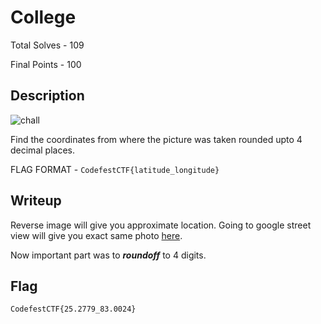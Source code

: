 # College

Total Solves - 109

Final Points - 100

## Description

![chall](https://github.com/user-attachments/assets/fca782ad-5f21-4b92-b7f1-5b438a69e9f1)


Find the coordinates from where the picture was taken rounded upto 4 decimal places.

FLAG FORMAT - `CodefestCTF{latitude_longitude}`

## Writeup

Reverse image will give you approximate location. Going to google street view will give you exact same photo [here](https://www.google.com/maps/@25.2779318,83.002362,3a,75y,207.72h,89.73t/data=!3m7!1e1!3m5!1sM_R-x5mPASf6pe7h1Q3c5Q!2e0!6shttps:%2F%2Fstreetviewpixels-pa.googleapis.com%2Fv1%2Fthumbnail%3Fcb_client%3Dmaps_sv.tactile%26w%3D900%26h%3D600%26pitch%3D0.27348022873016475%26panoid%3DM_R-x5mPASf6pe7h1Q3c5Q%26yaw%3D207.72053300364234!7i13312!8i6656?entry=ttu&g_ep=EgoyMDI1MDEyMi4wIKXMDSoASAFQAw%3D%3D).

Now important part was to ***roundoff*** to 4 digits.

## Flag
`CodefestCTF{25.2779_83.0024}`
